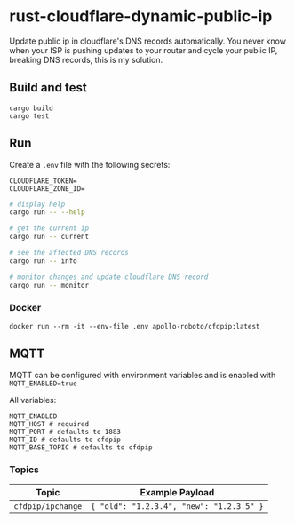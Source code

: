 # rust-cloudflare-dynamic-public-ip

Update public ip in cloudflare's DNS records automatically. You never know when your ISP is pushing updates to your router and cycle your public IP, breaking DNS records, this is my solution.

## Build and test

```
cargo build
cargo test
```

## Run

Create a `.env` file with the following secrets:
```env
CLOUDFLARE_TOKEN=
CLOUDFLARE_ZONE_ID=
```

```bash
# display help
cargo run -- --help

# get the current ip
cargo run -- current

# see the affected DNS records
cargo run -- info

# monitor changes and update cloudflare DNS record
cargo run -- monitor
```

### Docker

```
docker run --rm -it --env-file .env apollo-roboto/cfdpip:latest
```

## MQTT

MQTT can be configured with environment variables and is enabled with `MQTT_ENABLED=true`

All variables:

```env
MQTT_ENABLED
MQTT_HOST # required
MQTT_PORT # defaults to 1883
MQTT_ID # defaults to cfdpip
MQTT_BASE_TOPIC # defaults to cfdpip
```

### Topics

| Topic | Example Payload |
|-------|-----------------|
| `cfdpip/ipchange` | `{ "old": "1.2.3.4", "new": "1.2.3.5" }` |
